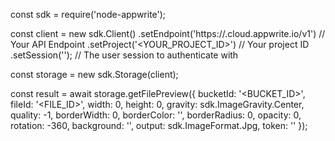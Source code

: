 const sdk = require('node-appwrite');

const client = new sdk.Client()
    .setEndpoint('https://<REGION>.cloud.appwrite.io/v1') // Your API Endpoint
    .setProject('<YOUR_PROJECT_ID>') // Your project ID
    .setSession(''); // The user session to authenticate with

const storage = new sdk.Storage(client);

const result = await storage.getFilePreview({
    bucketId: '<BUCKET_ID>',
    fileId: '<FILE_ID>',
    width: 0,
    height: 0,
    gravity: sdk.ImageGravity.Center,
    quality: -1,
    borderWidth: 0,
    borderColor: '',
    borderRadius: 0,
    opacity: 0,
    rotation: -360,
    background: '',
    output: sdk.ImageFormat.Jpg,
    token: '<TOKEN>'
});
